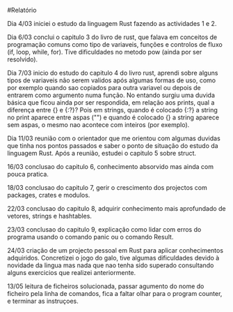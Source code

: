 #Relatório

Dia 4/03
iniciei o estudo da linguagem Rust fazendo as actividades 1 e 2.

Dia 6/03
conclui o capitulo 3 do livro de rust, que falava em conceitos de programação comuns como tipo de variaveis, funções e controlos de fluxo (if, loop, while, for). Tive dificuldades no metodo pow (ainda por ser resolvido).

Dia 7/03
inicio do estudo do capitulo 4 do livro rust, aprendi sobre alguns tipos de variaveis não serem validos após algumas formas de uso, como por exemplo quando sao copiados para outra variavel ou depois de entrarem como argumento numa função. No entando surgiu uma duvida básica que ficou ainda por ser respondida, em relação aos prints, qual a diferença entre {} e {:?}? Pois em strings, quando é colocado {:?} a string no print aparece entre aspas ("") e quando é colocado {} a string aparece sem aspas, o mesmo nao acontece com inteiros (por exemplo).

Dia 11/03
reunião com o orientador que me orientou com algumas duvidas que tinha nos pontos passados e saber o ponto de situação do estudo da linguagem Rust. Após a reunião, estudei o capitulo 5 sobre struct.

16/03
conclusao do capitulo 6, conhecimento absorvido mas ainda com pouca pratica.

18/03
conclusao do capitulo 7, gerir o crescimento dos projectos com packages, crates e modulos.

22/03
conclusao do capitulo 8, adquirir conhecimento mais aprofundado de vetores, strings e hashtables.

23/03
conclusao do capitulo 9, explicação como lidar com erros do programa usando o comando panic ou o comando Result.

24/03
criação de um projecto pessoal em Rust para aplicar conhecimentos adquiridos. Concretizei o jogo do galo, tive algumas dificuldades devido à novidade da lingua mas nada que nao tenha sido superado consultando alguns exercicios que realizei anteriormente.

13/05
leitura de ficheiros solucionada, passar agumento do nome do ficheiro pela linha de comandos, fica a faltar olhar para o program counter, e terminar as instruçoes.
